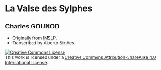 
# La Valse des Sylphes

## Charles GOUNOD

   * Originally from [IMSLP](http://imslp.org/wiki/La_valse_des_sylphes_%28Gounod,_Charles%29).
   * Transcribed by Alberto Simões.

<a rel="license" href="http://creativecommons.org/licenses/by-sa/4.0/"><img alt="Creative Commons License" style="border-width:0" src="https://i.creativecommons.org/l/by-sa/4.0/88x31.png" /></a><br />This work is licensed under a <a rel="license" href="http://creativecommons.org/licenses/by-sa/4.0/">Creative Commons Attribution-ShareAlike 4.0 International License</a>.

